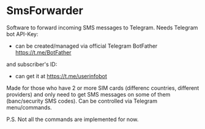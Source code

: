 # SmsForwarder

Software to forward incoming SMS messages to Telegram.
Needs Telegram bot API-Key:
 - can be created/managed via official Telegram BotFather https://t.me/BotFather

and subscriber's ID:
 - can get it at https://t.me/userinfobot

Made for those who have 2 or more SIM cards (differenc countries, different providers) and only need to get SMS messages on some of them (banc/security SMS codes).
Can be controlled via Telegram menu/commands.

P.S. Not all the commands are implemented for now.